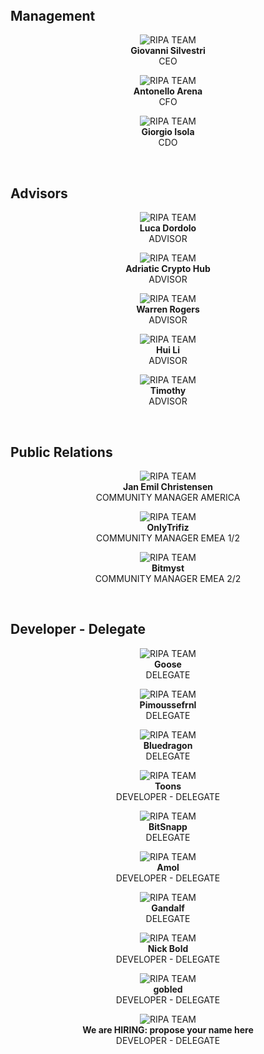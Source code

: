 
<div id="team" />

<div class="spacial-features customFadeInUp" data-scroll style="margin: 80px auto 0; max-width: 1400px;">
    <section class="container">
        <div class="row">
            <div class="col-12">
                <div class="container nspArt">
                  <div class="header">
                    <h2>Management</h2>
                  </div>
                  <div class="row">
                    <div class="col-sm">
                    </div>
                    <div class="col-sm neven">
                      <p style="text-align: center;">
                        <img alt="RIPA TEAM" title="RIPA Team" class="nspImage" src="images/team/bitnow.JPG"> <br>
                        <b>Giovanni Silvestri</b><br> CEO 
                      </p>
                      <p style="text-align: center;">
                        <a target="_blank" href="https://bitcointalk.org/index.php?action=profile;u=497151;sa=summary"><i class="fab fa-bitcoin"></i></a>
                        <a target="_blank" href="https://t.me/BitNow"><i class="fab fa-telegram"></i></a>
                        <a href="https://www.linkedin.com/in/zackko/" target="blank"><i class="fab fa-linkedin-in"></i></a>
                      </p>
                    </div>
                    <div class="col-sm neven">
                      <p style="text-align: center;">
                        <img alt="RIPA TEAM" title="RIPA Team" class="nspImage" src="images/team/darkital.jpeg"> <br>
                        <b>Antonello Arena</b><br> CFO
                      </p>
                      <p style="text-align: center;">
                        <a target="_blank" href="https://t.me/darkital"><i class="fab fa-telegram "></i></a>
                        <a href="https://www.linkedin.com/in/antonello-arena-a26b60b7/" target="blank"><i class="fab fa-linkedin-in "></i></a>
                      </p>
                    </div>
                    <div class="col-sm neven">
                      <p style="text-align: center;">
                        <img alt="RIPA TEAM" title="RIPA Team" class="nspImage" src="images/team/isolagio.jpg"> <br>
                        <b>Giorgio Isola</b><br> CDO
                      </p>
                      <p style="text-align: center;">
                        <a target="_blank" href="https://bitcointalk.org/"><i class="fab fa-bitcoin "></i></a>
                        <a target="_blank" href="https://t.me/isolagio"><i class="fab fa-telegram "></i></a>
                      </p>
                    </div>
                    <div class="col-sm">
                    </div>
                  </div>
                  <div class="header">
                    <br/>
                    <h2>Advisors</h2>
                  </div>
                  <div class="row">
                    <div class="col-sm neven">
                      <p style="text-align: center;">
                        <img alt="RIPA TEAM" title="RIPA Team" class="nspImage" src="images/team/gavrilo.jpg"> <br>
                        <b>Luca Dordolo</b><br> ADVISOR
                      </p>
                      <p style="text-align: center;">
                        <a target="_blank" href="https://bitcointalk.org/index.php?topic=327894.0"><i class="fab fa-bitcoin "></i></a>
                        <a target="_blank" href="https://t.me/gavrilobtc"><i class="fab fa-telegram "></i></a>
                        <a href="http://www.gavrilobtc.it/" target="blank"><i class="fas fa-link "></i></a>
                      </p>
                    </div>
                    <div class="col-sm neven">
                      <p style="text-align: center;">
                        <img alt="RIPA TEAM" title="RIPA Team" class="nspImage" src="images/team/ach.png"> <br>
                        <b>Adriatic Crypto Hub</b><br> ADVISOR
                      </p>
                      <p style="text-align: center;">
                        <a target="_blank" href="https://bitcointalk.org/index.php?topic=2196282.0"><i class="fab fa-bitcoin "></i></a>
                        <a target="_blank" href="https://t.me/AdriaCryptoHub"><i class="fab fa-telegram "></i></a>
                        <a href="https://www.linkedin.com/company/adriatic-crypto-hub/" target="blank"><i class="fab fa-linkedin-in "></i></a>
                        <a href="https://adriaticrypto.org/" target="blank"><i class="fas fa-link "></i></a>
                      </p>
                    </div>
                    <div class="col-sm neven">
                      <p style="text-align: center;">
                        <img alt="RIPA TEAM" title="RIPA Team" class="nspImage" src="images/team/wazzy.jpg"> <br>
                        <b>Warren Rogers</b><br> ADVISOR
                      </p>
                      <p style="text-align: center;">
                        <a target="_blank" href="https://t.me/Wazzy"><i class="fab fa-telegram "></i></a>
                        <a href="https://www.linkedin.com/in/warren-rogers-8721a069/" target="blank"><i class="fab fa-linkedin-in "></i></a>
                      </p>
                    </div>
                    <div class="col-sm neven">
                      <p style="text-align: center;">
                        <img alt="RIPA TEAM" title="RIPA Team" class="nspImage" src="images/team/binqiting.jpg"> <br>
                        <b>Hui Li</b><br> ADVISOR
                      </p>
                      <p style="text-align: center;">
                        <a target="_blank" href="https://t.me/linbinqiting"><i class="fab fa-telegram "></i></a>
                        <a href="https://twitter.com/linbinqiting" target="blank"><i class="fab fa-twitter "></i></a>
                      </p>
                    </div>
                    <div class="col-sm neven">
                      <p style="text-align: center;">
                        <img alt="RIPA TEAM" title="RIPA Team" class="nspImage" src="images/team/tim.jpg"> <br>
                        <b>Timothy</b><br> ADVISOR
                      </p>
                      <p style="text-align: center;">
                        <a target="_blank" href="https://t.me/Timo3"><i class="fab fa-telegram "></i></a>
                      </p>
                    </div>
                  </div>
                  <div class="header">
                    <br/>
                    <h2>Public Relations</h2>
                  </div>
                  <div class="row">
                    <div class="col-sm neven">
                      <p style="text-align: center;">
                        <img alt="RIPA TEAM" title="RIPA Team" class="nspImage" src="images/team/Jan_Emil.jpg"> <br>
                        <b>Jan Emil Christensen</b><br> COMMUNITY MANAGER AMERICA
                      </p>
                      <p style="text-align: center;">
                        <a target="_blank" href="https://bitcointalk.org/index.php?action=profile;u=1118969"><i class="fab fa-bitcoin "></i></a>
                        <a target="_blank" href="https://t.me/JanEmil"><i class="fab fa-telegram "></i></a>
                        <a href="https://www.linkedin.com/in/janemil/" target="blank"><i class="fab fa-linkedin-in "></i></a>
                      </p>
                    </div>
                    <div class="col-sm neven">
                      <p style="text-align: center;">
                        <img alt="RIPA TEAM" title="RIPA Team" class="nspImage" src="images/team/onlytrifiz.jpg"> <br>
                        <b>OnlyTrifiz</b><br> COMMUNITY MANAGER EMEA 1/2
                      </p>
                      <p style="text-align: center;">
                        <a target="_blank" href="https://bitcointalk.org/index.php?action=profile;u=993136"><i class="fab fa-bitcoin "></i></a>
                        <a target="_blank" href="https://t.me/OnlyTrifiz"><i class="fab fa-telegram "></i></a>
                        <a href="https://www.linkedin.com/in/simone-trifiletti/" target="blank"><i class="fab fa-linkedin-in "></i></a>
                      </p>
                    </div>
                    <div class="col-sm neven">
                      <p style="text-align: center;">
                        <img alt="RIPA TEAM" title="RIPA Team" class="nspImage" src="images/team/bitmyst.jpg"> <br>
                        <b>Bitmyst</b><br> COMMUNITY MANAGER EMEA 2/2
                      </p>
                      <p style="text-align: center;">
                        <a target="_blank" href="https://bitcointalk.org/index.php"><i class="fab fa-bitcoin "></i></a>
                        <a target="_blank" href="https://t.me/Bitmyst"><i class="fab fa-telegram "></i></a>
                      </p>
                    </div>
                  </div>
                  <div class="header">
                    <br/>
                    <h2>Developer - Delegate</h2>
                  </div>
                  <div class="row">
                    <div class="col-sm neven">
                      <p style="text-align: center;">
                        <img alt="RIPA TEAM" title="RIPA Team" class="nspImage" src="images/team/goose.png"> <br>
                        <b>Goose</b><br> DELEGATE
                      </p>
                      <p style="text-align: center;">
                        <a target="_blank" href="https://bitcointalk.org/index.php?action=profile;u=1122579"><i class="fab fa-bitcoin "></i></a>
                        <a target="_blank" href="https://t.me/Delegate_Goose"><i class="fab fa-telegram "></i></a>
                      </p>
                    </div>
                    <div class="col-sm neven">
                      <p style="text-align: center;">
                        <img alt="RIPA TEAM" title="RIPA Team" class="nspImage" src="images/team/arkship.jpg"> <br>
                        <b>Pimoussefrnl</b><br> DELEGATE
                      </p>
                      <p style="text-align: center;">
                        <a target="_blank" href="https://t.me/pimoussefrnl"><i class="fab fa-telegram "></i></a>
                      </p>
                    </div>
                    <div class="col-sm neven">
                      <p style="text-align: center;">
                        <img alt="RIPA TEAM" title="RIPA Team" class="nspImage" src="images/team/bluedragon.jpg"> <br>
                        <b>Bluedragon</b><br> DELEGATE
                      </p>
                      <p style="text-align: center;">
                        <a target="_blank" href="https://t.me/bluedragon555"><i class="fab fa-telegram "></i></a>
                      </p>
                    </div>
                    <div class="col-sm neven">
                      <p style="text-align: center;">
                        <img alt="RIPA TEAM" title="RIPA Team" class="nspImage" src="images/team/toons.jpg"> <br>
                        <b>Toons</b><br> DEVELOPER - DELEGATE
                      </p>
                      <p style="text-align: center;">
                        <a target="_blank" href="https://t.me/"><i class="fab fa-telegram "></i></a>
                      </p>
                    </div>
                    <div class="col-sm neven">
                      <p style="text-align: center;">
                        <img alt="RIPA TEAM" title="RIPA Team" class="nspImage" src="images/team/bitSnapp.png"> <br>
                        <b>BitSnapp</b><br> DELEGATE
                      </p>
                      <p style="text-align: center;">
                        <a target="_blank" href="https://t.me/giamme1"><i class="fab fa-telegram "></i></a>
                        <a href="https://bitsnapp.com/" target="blank"><i class="fas fa-link "></i></a>
                      </p>
                    </div>
                  </div>
                  <div class="row">
                    <div class="col-sm neven">
                      <p style="text-align: center;">
                        <img alt="RIPA TEAM" title="RIPA Team" class="nspImage" src="images/team/anmol.png"> <br>
                        <b>Amol</b><br> DEVELOPER - DELEGATE
                      </p>
                      <p style="text-align: center;">
                        <a target="_blank" href="https://t.me/dhokala"><i class="fab fa-telegram "></i></a>
                        <a href="https://www.linkedin.com/in/amoltangade" target="blank"><i class="fab fa-linkedin-in "></i></a>
                        <a href="https://twitter.com/mrheisenberger" target="blank"><i class="fab fa-twitter "></i></a>
                      </p>
                    </div>
                    <div class="col-sm neven">
                      <p style="text-align: center;">
                        <img alt="RIPA TEAM" title="RIPA Team" class="nspImage" src="images/team/gandalf.jpeg"> <br>
                        <b>Gandalf</b><br> DELEGATE
                      </p>
                      <p style="text-align: center;">
                        <a target="_blank" href="https://t.me/crypto_gandalf"><i class="fab fa-telegram "></i></a>
                      </p>
                    </div>
                    <div class="col-sm neven">
                      <p style="text-align: center;">
                        <img alt="RIPA TEAM" title="RIPA Team" class="nspImage" src="images/team/delegate.jpg"> <br>
                        <b>Nick Bold</b><br> DEVELOPER - DELEGATE
                      </p>
                      <p style="text-align: center;">
                        <a target="_blank" href="https://t.me/Nick_Bold"><i class="fab fa-telegram "></i></a>
                      </p>
                    </div>
                    <div class="col-sm neven">
                      <p style="text-align: center;">
                        <img alt="RIPA TEAM" title="RIPA Team" class="nspImage" src="images/team/delegate.jpg"> <br>
                        <b>gobled</b><br> DEVELOPER - DELEGATE
                      </p>
                      <p style="text-align: center;">
                        <a target="_blank" href="https://t.me/gobled"><i class="fab fa-telegram "></i></a>
                      </p>
                    </div>
                    <div class="col-sm neven">
                      <p style="text-align: center;">
                        <img alt="RIPA TEAM" title="RIPA Team" class="nspImage" src="images/team/RIPA_light_mini_transparent.png"> <br>
                        <b>We are HIRING: propose your name here</b><br> DEVELOPER - DELEGATE
                      </p>
                      <p style="text-align: center;">
                        <a target="_blank" href="https://bitcointalk.org/index.php"><i class="fab fa-bitcoin "></i></a>
                        <a target="_blank" href="https://t.me/"><i class="fab fa-telegram "></i></a>
                        <a href="https://www.linkedin.com/in/" target="blank"><i class="fab fa-linkedin-in "></i></a>
                        <a href="" target="blank"><i class="fas fa-link "></i></a>
                      </p>
                    </div>
                  </div>
                </div>
            </div>
        </div>
    </section>
</div>
